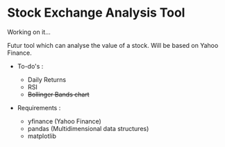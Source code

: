 # Stock Exchange Analysis Tool

Working on it...

Futur tool which can analyse the value of a stock.
Will be based on Yahoo Finance.

* To-do's :
    * Daily Returns
    * RSI
    * ~~Bollinger Bands chart~~ 


* Requirements :
    * yfinance (Yahoo Finance)
    * pandas (Multidimensional data structures)
    * matplotlib
